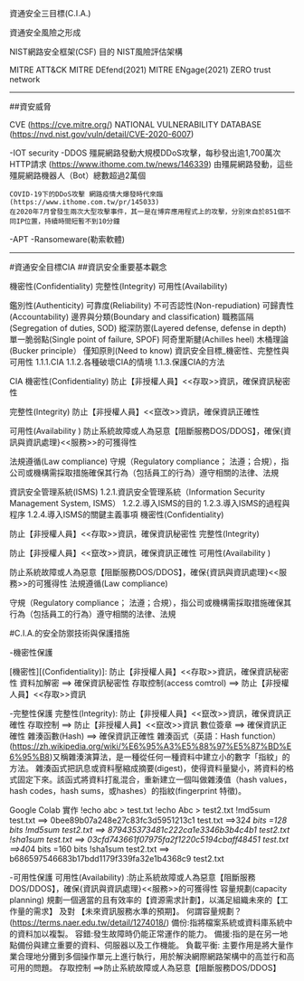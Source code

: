 資通安全三目標(C.I.A.)

資通安全風險之形成

NIST網路安全框架(CSF)
   目的
NIST風險評估架構

MITRE ATT&CK
MITRE DEfend(2021)
MITRE ENgage(2021)
ZERO trust network


----------------

##資安威脅

CVE (https://cve.mitre.org/)
NATIONAL VULNERABILITY DATABASE (https://nvd.nist.gov/vuln/detail/CVE-2020-6007)


-IOT security
-DDOS
    殭屍網路發動大規模DDoS攻擊，每秒發出逾1,700萬次HTTP請求 (https://www.ithome.com.tw/news/146339)
    由殭屍網路發動，這些殭屍網路機器人（Bot）總數超過2萬個
     
    COVID-19下的DDoS攻擊 網路疫情大爆發時代來臨(https://www.ithome.com.tw/pr/145033)
    在2020年7月曾發生兩次大型攻擊事件，其一是在博弈應用程式上的攻擊，分別來自於851個不同IP位置，持續時間短暫不到10分鐘
 
    
  
-APT
-Ransomeware(勒索軟體)



----------------------------------------------

#資通安全目標CIA
##資訊安全重要基本觀念

機密性(Confidentiality)
完整性(Integrity)
可用性(Availability)

鑑別性(Authenticity)
可靠度(Reliability)
不可否認性(Non-repudiation)
可歸責性(Accountability)
邊界與分類(Boundary and classification)
職務區隔(Segregation of duties, SOD)
縱深防禦(Layered defense, defense in depth)
單一脆弱點(Single point of failure, SPOF)
阿奇里斯腱(Achilles heel)
木桶理論(Bucker principle）
僅知原則(Need to know)
資訊安全目標_機密性、完整性與可用性
   1.1.1.CIA
   1.1.2.各種破壞CIA的情境
   1.1.3.保護CIA的方法
   
CIA
機密性(Confidentiality)
防止【非授權人員】<<存取>>資訊，確保資訊秘密性

完整性(Integrity)
防止【非授權人員】<<竄改>>資訊，確保資訊正確性

可用性(Availability )
防止系統故障或人為惡意【阻斷服務DOS/DDOS】，確保{資訊與資訊處理}<<服務>>的可獲得性

法規遵循(Law compliance)
守規（Regulatory compliance； 法遵；合規），指公司或機構需採取措施確保其行為（包括員工的行為）遵守相關的法律、法規


資訊安全管理系統(ISMS)
   1.2.1.資訊安全管理系統（Information Security Management System, ISMS）
   1.2.2.導入ISMS的目的
   1.2.3.導入ISMS的過程與程序
   1.2.4.導入ISMS的關鍵主義事項
   機密性(Confidentiality)


防止【非授權人員】<<存取>>資訊，確保資訊秘密性
完整性(Integrity)

防止【非授權人員】<<竄改>>資訊，確保資訊正確性
可用性(Availability )

防止系統故障或人為惡意【阻斷服務DOS/DDOS】，確保{資訊與資訊處理}<<服務>>的可獲得性
法規遵循(Law compliance)

守規（Regulatory compliance； 法遵；合規），指公司或機構需採取措施確保其行為（包括員工的行為）遵守相關的法律、法規


#C.I.A.的安全防禦技術與保護措施

-機密性保護

[機密性][(Confidentiality)]: 防止【非授權人員】<<存取>>資訊，確保資訊秘密性
資料加解密 ==> 確保資訊秘密性
存取控制(access comtrol) ==> 防止【非授權人員】<<存取>>資訊

-完整性保護
  完整性(Integrity): 防止【非授權人員】<<竄改>>資訊，確保資訊正確性
    存取控制 ==> 防止【非授權人員】<<竄改>>資訊
    數位簽章 ==> 確保資訊正確性
    雜湊函數(Hash) ==> 確保資訊正確性
    雜湊函式（英語：Hash function）(https://zh.wikipedia.org/wiki/%E6%95%A3%E5%88%97%E5%87%BD%E6%95%B8)又稱雜湊演算法，是一種從任何一種資料中建立小的數字「指紋」的方法。
    雜湊函式把訊息或資料壓縮成摘要(digest)，使得資料量變小，將資料的格式固定下來。該函式將資料打亂混合，重新建立一個叫做雜湊值（hash values，hash codes，hash sums，或hashes）的指紋(fingerprint 特徵)。
    
Google Colab 實作
!echo abc > test.txt
!echo Abc > test2.txt
!md5sum test.txt  ==> 0bee89b07a248e27c83fc3d5951213c1  test.txt  ==>32*4 bits =128 bits
!md5sum test2.txt ==> 879435373481c222ca1e3346b3b4c4b1  test2.txt
!sha1sum test.txt ==> 03cfd743661f07975fa2f1220c5194cbaff48451  test.txt ==>40*4 bits =160 bits
!sha1sum test2.txt ==> b686597546683b17bdd1179f339fa32e1b4368c9  test2.txt


-可用性保護
  可用性(Availability) :防止系統故障或人為惡意【阻斷服務DOS/DDOS】，確保{資訊與資訊處理}<<服務>>的可獲得性
  容量規劃(capacity planning)
    規劃一個適當的且有效率的【資源需求計劃】，以滿足組織未來的【工作量的需求】 及對 【未來資訊服務水準的預期】。
    何謂容量規劃？(https://terms.naer.edu.tw/detail/1274018/)
  備份:指將檔案系統或資料庫系統中的資料加以複製。
  容錯:發生故障時仍能正常運作的能力。
  備援:指的是在另一地點備份與建立重要的資料、伺服器以及工作機能。
  負載平衡: 主要作用是將大量作業合理地分攤到多個操作單元上進行執行，用於解決網際網路架構中的高並行和高可用的問題。
存取控制 ==>防止系統故障或人為惡意【阻斷服務DOS/DDOS】
